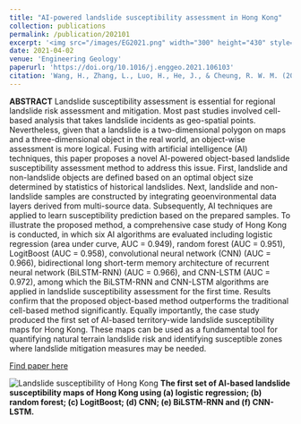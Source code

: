 ```yaml
---
title: "AI-powered landslide susceptibility assessment in Hong Kong"
collection: publications
permalink: /publication/202101
excerpt: '<img src="/images/EG2021.png" width="300" height="430" style="border:1px solid black;float:left"> <strong>Highlights:</strong><br> 1. A novel artificial intelligence and object-based landslide susceptibility method is proposed and validated.<br> 2. The first set of territory-wide landslide susceptibility maps for Hong Kong is produced based on AI techniques.<br> 3. CNN-LSTM and BiLSTM-RNN are successfully applied to landslide susceptibility analysis for the first time.<br> 4. The proposed AI-powered object-based method outperforms the cell-based method significantly.'
date: 2021-04-02
venue: 'Engineering Geology'
paperurl: 'https://doi.org/10.1016/j.enggeo.2021.106103'
citation: 'Wang, H., Zhang, L., Luo, H., He, J., & Cheung, R. W. M. (2021). AI-powered Landslide Susceptibility Assessment in Hong Kong. Engineering Geology, 106103.'
---
```

**ABSTRACT**  Landslide susceptibility assessment is essential for regional landslide risk assessment and mitigation. Most past studies involved cell-based analysis that takes landslide incidents as geo-spatial points. Nevertheless, given that a landslide is a two-dimensional polygon on maps and a three-dimensional object in the real world, an object-wise assessment is more logical. Fusing with artificial intelligence (AI) techniques, this paper proposes a novel AI-powered object-based landslide susceptibility assessment method to address this issue. First, landslide and non-landslide objects are defined based on an optimal object size determined by statistics of historical landslides. Next, landslide and non-landslide samples are constructed by integrating geoenvironmental data layers derived from multi-source data. Subsequently, AI techniques are applied to learn susceptibility prediction based on the prepared samples. To illustrate the proposed method, a comprehensive case study of Hong Kong is conducted, in which six AI algorithms are evaluated including logistic regression (area under curve, AUC = 0.949), random forest (AUC = 0.951), LogitBoost (AUC = 0.958), convolutional neural network (CNN) (AUC = 0.966), bidirectional long short-term memory architecture of recurrent neural network (BiLSTM-RNN) (AUC = 0.966), and CNN-LSTM (AUC = 0.972), among which the BiLSTM-RNN and CNN-LSTM algorithms are applied in landslide susceptibility assessment for the first time. Results confirm that the proposed object-based method outperforms the traditional cell-based method significantly. Equally importantly, the case study produced the first set of AI-based territory-wide landslide susceptibility maps for Hong Kong. These maps can be used as a fundamental tool for quantifying natural terrain landslide risk and identifying susceptible zones where landslide mitigation measures may be needed.

[Find paper here](https://www.sciencedirect.com/science/article/pii/S0013795221001149)  

![Landslide susceptibility of Hong Kong](https://ars.els-cdn.com/content/image/1-s2.0-S0013795221001149-gr13_lrg.jpg)
**The first set of AI-based landslide susceptibility maps of Hong Kong using (a) logistic regression; (b) random forest; (c) LogitBoost; (d) CNN; (e) BiLSTM-RNN and (f) CNN-LSTM.**
